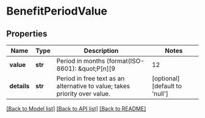# BenefitPeriodValue

## Properties
Name | Type | Description | Notes
------------ | ------------- | ------------- | -------------
**value** | **str** | Period in months (format(ISO-8601): \&quot;P[n][9|12|24][M]\&quot;). | [optional] [default to 'null']
**details** | **str** | Period in free text as an alternative to value; takes priority over value. | [optional] [default to 'null']

[[Back to Model list]](../README.md#documentation-for-models) [[Back to API list]](../README.md#documentation-for-api-endpoints) [[Back to README]](../README.md)

